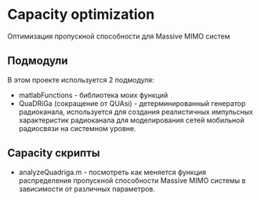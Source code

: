 # Сapacity optimization
Оптимизация пропускной способности для Massive MIMO систем

## Подмодули
В этом проекте используется 2 подмодуля:
* matlabFunctions - библиотека моих функций
* QuaDRiGa (сокращение от QUAsi) - детерминированный генератор радиоканала, используется для создания реалистичных импульсных характеристик радиоканала для моделирования сетей мобильной радиосвязи на системном уровне.

## Capacity скрипты

* analyzeQuadriga.m - посмотреть как меняется функция распределения пропускной способности  Massive MIMO системы в зависимости от различных параметров.
